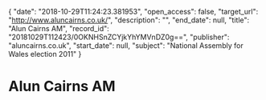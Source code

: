 {
  "date": "2018-10-29T11:24:23.381953", 
  "open_access": false, 
  "target_url": "http://www.aluncairns.co.uk/", 
  "description": "", 
  "end_date": null, 
  "title": "Alun Cairns AM", 
  "record_id": "20181029T112423/0OKNHSnZCYjkYhYMVnDZ0g==", 
  "publisher": "aluncairns.co.uk", 
  "start_date": null, 
  "subject": "National Assembly for Wales election 2011"
}

# Alun Cairns AM

